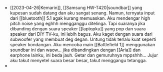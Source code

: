 - [[2023-04-26|Kemarin]], [[Samsung HW-T420|soundbar]] yang kupesan sudah datang dan aku sangat senang. Namun, ternyata input dari [[bluetooth]] 5.1 agak kurang memuaskan. Aku mendengar high pitch noise yang eghhh mengganggu ditelinga. Tapi suaranya jika dibanding dengan suara speaker [[laptopku]] yang pop dan suara speaker dari DIY TV-ku, ini lebih bagus. Aku kaget dengan suara dari subwoofer yang membuat deg degan. Untung tidak terlalu kuat seperti speaker kondangan. Aku mencoba main [[Battlefield 1]] menggunakan soundbar ini dan waow... jika dibandingkan dengan [[Aria]] dan earphone lainku, ini beda jauh. Getar dan gemuruhnya mppshhh... Jujur aku takut menyetel suara besar besar, takut menggangu tetangga.
- 